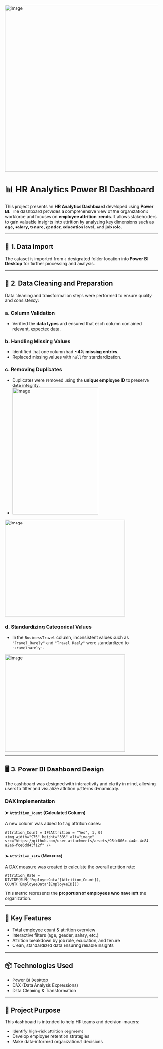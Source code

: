   <img width="975" height="548" alt="image" src="https://github.com/user-attachments/assets/052ccb4b-c54d-46e4-9b48-ecc4627db6aa" />

# 📊 HR Analytics Power BI Dashboard

This project presents an **HR Analytics Dashboard** developed using **Power BI**. The dashboard provides a comprehensive view of the organization’s workforce and focuses on **employee attrition trends**. It allows stakeholders to gain valuable insights into attrition by analyzing key dimensions such as **age, salary, tenure, gender, education level,** and **job role**.

---

## 📁 1. Data Import

The dataset is imported from a designated folder location into **Power BI Desktop** for further processing and analysis.

---

## 🧹 2. Data Cleaning and Preparation

Data cleaning and transformation steps were performed to ensure quality and consistency:

### a. Column Validation

* Verified the **data types** and ensured that each column contained relevant, expected data.

### b. Handling Missing Values

* Identified that one column had **\~4% missing entries**.
* Replaced missing values with `null` for standardization.

### c. Removing Duplicates

* Duplicates were removed using the **unique employee ID** to preserve data integrity.
* <img width="283" height="417" alt="image" src="https://github.com/user-attachments/assets/5cf45290-d928-4103-99f5-6765c20abe6f" />
<img width="395" height="319" alt="image" src="https://github.com/user-attachments/assets/69c96b6b-1f48-467c-a67f-b9407ca391b2" />



### d. Standardizing Categorical Values

* In the `BusinessTravel` column, inconsistent values such as `"Travel_Rarely"` and `"Travel Raely"` were standardized to `"TravelRarely"`.
<img width="395" height="319" alt="image" src="https://github.com/user-attachments/assets/a95e21d1-4e65-4e08-9c06-87d86d3ac758" />

---

## 🖥️ 3. Power BI Dashboard Design

The dashboard was designed with interactivity and clarity in mind, allowing users to filter and visualize attrition patterns dynamically.

### DAX Implementation

#### ➤ `Attrition_Count` (Calculated Column)

A new column was added to flag attrition cases:

```DAX
Attrition_Count = IF(Attrition = "Yes", 1, 0)
<img width="975" height="335" alt="image" src="https://github.com/user-attachments/assets/95dc806c-4a4c-4c84-a2a6-fce6dd45f12f" />

```

#### ➤ `Attrition_Rate` (Measure)

A DAX measure was created to calculate the overall attrition rate:

```DAX
Attrition_Rate = 
DIVIDE(SUM('EmployeeData'[Attrition_Count]), COUNT('EmployeeData'[EmployeeID]))
```

This metric represents the **proportion of employees who have left** the organization.

---

## 📌 Key Features

* Total employee count & attrition overview
* Interactive filters (age, gender, salary, etc.)
* Attrition breakdown by job role, education, and tenure
* Clean, standardized data ensuring reliable insights

---

## 📦 Technologies Used

* Power BI Desktop
* DAX (Data Analysis Expressions)
* Data Cleaning & Transformation

---

## 📍 Project Purpose

This dashboard is intended to help HR teams and decision-makers:

* Identify high-risk attrition segments
* Develop employee retention strategies
* Make data-informed organizational decisions

